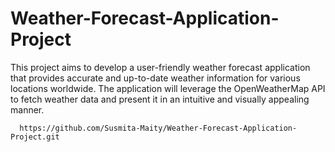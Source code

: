 ﻿# Weather-Forecast-Application-Project

This project aims to develop a user-friendly weather forecast application that provides accurate and up-to-date weather information for various locations worldwide. The application will leverage the OpenWeatherMap API to fetch weather data and present it in an intuitive and visually appealing manner.

      https://github.com/Susmita-Maity/Weather-Forecast-Application-Project.git
